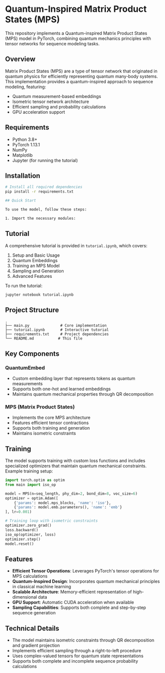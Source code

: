 # Quantum-Inspired Matrix Product States (MPS)

This repository implements a Quantum-inspired Matrix Product States (MPS) model in PyTorch, combining quantum mechanics principles with tensor networks for sequence modeling tasks.

## Overview

Matrix Product States (MPS) are a type of tensor network that originated in quantum physics for efficiently representing quantum many-body systems. This implementation provides a quantum-inspired approach to sequence modeling, featuring:

- Quantum measurement-based embeddings
- Isometric tensor network architecture
- Efficient sampling and probability calculations
- GPU acceleration support

## Requirements

- Python 3.8+
- PyTorch 1.13.1
- NumPy
- Matplotlib
- Jupyter (for running the tutorial)

## Installation

```bash
# Install all required dependencies
pip install -r requirements.txt

## Quick Start

To use the model, follow these steps:

1. Import the necessary modules:

```

## Tutorial

A comprehensive tutorial is provided in `tutorial.ipynb`, which covers:
1. Setup and Basic Usage
2. Quantum Embeddings
3. Training an MPS Model
4. Sampling and Generation
5. Advanced Features

To run the tutorial:

```bash
jupyter notebook tutorial.ipynb
```

## Project Structure

```
.
├── main.py              # Core implementation
├── tutorial.ipynb       # Interactive tutorial
├── requirements.txt     # Project dependencies
└── README.md           # This file
```

## Key Components

### QuantumEmbed
- Custom embedding layer that represents tokens as quantum measurements
- Supports both one-hot and learned embeddings
- Maintains quantum mechanical properties through QR decomposition

### MPS (Matrix Product States)
- Implements the core MPS architecture
- Features efficient tensor contractions
- Supports both training and generation
- Maintains isometric constraints

## Training

The model supports training with custom loss functions and includes specialized optimizers that maintain quantum mechanical constraints. Example training setup:

```python
import torch.optim as optim
from main import iso_op

model = MPS(n=seq_length, phy_dim=2, bond_dim=8, voc_size=6)
optimizer = optim.Adam([
    {'params': model.mps_blocks, 'name': 'iso'},
    {'params': model.emb.parameters(), 'name': 'emb'}
], lr=0.001)

# Training loop with isometric constraints
optimizer.zero_grad()
loss.backward()
iso_op(optimizer, loss)
optimizer.step()
model.reset()
```

## Features

- **Efficient Tensor Operations**: Leverages PyTorch's tensor operations for MPS calculations
- **Quantum-Inspired Design**: Incorporates quantum mechanical principles in classical machine learning
- **Scalable Architecture**: Memory-efficient representation of high-dimensional data
- **GPU Support**: Automatic CUDA acceleration when available
- **Sampling Capabilities**: Supports both complete and step-by-step sequence generation

## Technical Details

- The model maintains isometric constraints through QR decomposition and gradient projection
- Implements efficient sampling through a right-to-left procedure
- Uses complex-valued tensors for quantum state representations
- Supports both complete and incomplete sequence probability calculations
